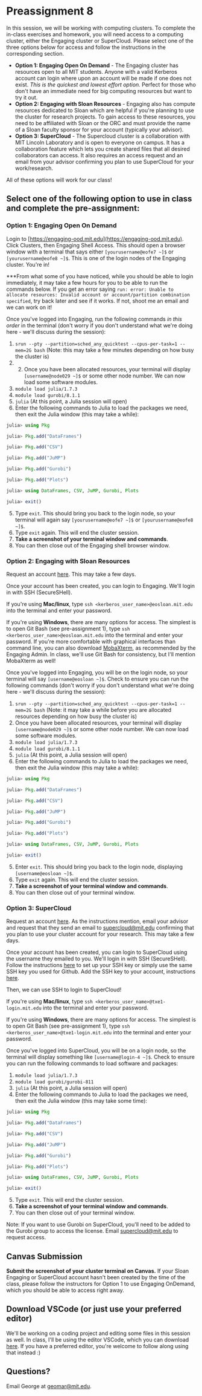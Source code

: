 # Preassignment 8

In this session, we will be working with computing clusters. To complete the in-class exercises and homework, you will need access to a computing cluster, either the Engaging cluster or SuperCloud. Please select one of the three options below for access and follow the instructions in the corresponding section.
- **Option 1: Engaging Open On Demand** - The Engaging cluster has resources open to all MIT students. Anyone with a valid Kerberos account can login where upon an account will be made if one does not exist. *This is the quickest and lowest effort option.* Perfect for those who don't have an immediate need for big computing resources but want to try it out. 
- **Option 2: Engaging with Sloan Resources** - Engaging also has compute resources dedicated to Sloan which are helpful if you're planning to use the cluster for research projects. To gain access to these resources, you need to be affiliated with Sloan or the ORC and must provide the name of a Sloan faculty sponsor for your account (typically your advisor). 
- **Option 3: SuperCloud** - The Supercloud cluster is a collaboration with MIT Lincoln Laboratory and is open to everyone on campus. It has a collaboration feature which lets you create shared files that all desired collaborators can access.  It also requires an access request and an email from your advisor confirming you plan to use SuperCloud for your work/research. 

All of these options will work for our class!

## Select one of the following option to use in class and complete the pre-assignment:

### Option 1: Engaging Open On Demand 
Login to [https://engaging-ood.mit.edu](https://engaging-ood.mit.edu). Click Clusters, then Engaging Shell Access. This should open a browser window with a terminal that says either `[yourusername@eofe7 ~]$` or `[yourusername@eofe8 ~]$`. This is one of the login nodes of the Engaging cluster. You're in! 

***From what some of you have noticed, while you should be able to login immediately, it may take a few hours for you to be able to run the commands below. If you get an error saying `run: error: Unable to allocate resources: Invalid account or account/partition combination specified`, try back later and see if it works. If not, shoot me an email and we can work on it!

Once you've logged into Engaging, run the following commands *in this order* in the terminal (don't worry if you don't understand what we're doing here - we'll discuss during the session):

1. ```srun --pty --partition=sched_any_quicktest --cpus-per-task=1 --mem=2G bash```  (Note: this may take a few minutes depending on how busy the cluster is)
2. 2. Once you have been allocated resources, your terminal will display `[username@node029 ~]$` or some other node number. We can now load some software modules.
3. ```module load julia/1.7.3```
4. ```module load gurobi/8.1.1```
5. ```julia``` (At this point, a Julia session will open)
6. Enter the following commands to Julia to load the packages we need, then exit the Julia window (this may take a while): 

```julia
julia> using Pkg

julia> Pkg.add("DataFrames")

julia> Pkg.add("CSV")

julia> Pkg.add("JuMP")

julia> Pkg.add("Gurobi")

julia> Pkg.add("Plots")

julia> using DataFrames, CSV, JuMP, Gurobi, Plots

julia> exit()
```
5. Type ```exit```. This should bring you back to the login node, so your terminal will again say `[yourusername@eofe7 ~]$` or `[yourusername@eofe8 ~]$`. 
5. Type ```exit``` again. This will end the cluster session. 
6. **Take a screenshot of your terminal window and commands**.
7. You can then close out of the Engaging shell browser window. 

### Option 2: Engaging with Sloan Resources
Request an account [here](https://mitsloan.service-now.com/sloanservice?id=sc_cat_item&sys_id=cdc71c54db10401479297deaae9619ba). This may take a few days.

Once your account has been created, you can login to Engaging. We'll login in with SSH (SecureSHell). 

If you're using **Mac/linux**, type `ssh <kerberos_user_name>@eosloan.mit.edu` into the terminal and enter your password. 

If you're using **Windows**, there are many options for access. The simplest is to open Git Bash (see pre-assignment 1),  type `ssh <kerberos_user_name>@eosloan.mit.edu` into the terminal and enter your password. If you're more comfortable with graphical interfaces than command line, you can also download [MobaXterm](https://engaging-web.mit.edu/eofe-wiki/logging_in/ssh/windows/), as recommended by the Engaging Admin. In class, we'll use Git Bash for consistency, but I'll mention MobaXterm as well!  

Once you've logged into Engaging, you will be on the login node, so your terminal will say `[username@eosloan ~]$`. Check to ensure you can run the following commands (don't worry if you don't understand what we're doing here - we'll discuss during the session):

1. ```srun --pty --partition=sched_any_quicktest --cpus-per-task=1 --mem=2G bash```  (Note: it may take a while before you are allocated resources depending on how busy the cluster is)
2. Once you have been allocated resources, your terminal will display `[username@node029 ~]$` or some other node number. We can now load some software modules.
3. ```module load julia/1.7.3```
4. ```module load gurobi/8.1.1```
5. ```julia``` (At this point, a Julia session will open)
6. Enter the following commands to Julia to load the packages we need, then exit the Julia window (this may take a while): 

```julia
julia> using Pkg

julia> Pkg.add("DataFrames")

julia> Pkg.add("CSV")

julia> Pkg.add("JuMP")

julia> Pkg.add("Gurobi")

julia> Pkg.add("Plots")

julia> using DataFrames, CSV, JuMP, Gurobi, Plots

julia> exit()
```
5. Enter ```exit```. This should bring you back to the login node, displaying `[username@eosloan ~]$`. 
5. Type ```exit``` again. This will end the cluster session. 
6. **Take a screenshot of your terminal window and commands**.
7. You can then close out of your terminal window.

### Option 3: SuperCloud
Request an account [here](https://supercloud.mit.edu/requesting-account). As the instructions mention, email your advisor and request that they send an email to [supercloud@mit.edu](mailto:supercloud@mit.edu?subject=Confirming%20Supercloud%20Account) confirming that you plan to use your cluster account for your research. This may take a few days.

Once your account has been created, you can login to SuperCloud using the username they emailed to you. We'll login in with SSH (SecureSHell). Follow the instructions [here](https://supercloud.mit.edu/requesting-account#ssh-keys) to set up your SSH key or simply use the same SSH key you used for Github. Add the SSH key to your account, instructions [here](https://supercloud.mit.edu/requesting-account#adding-keys). 

Then, we can use SSH to login to SuperCloud!

If you're using **Mac/linux**, type `ssh <kerberos_user_name>@txe1-login.mit.edu` into the terminal and enter your password. 

If you're using **Windows**, there are many options for access. The simplest is to open Git Bash (see pre-assignment 1),  type `ssh <kerberos_user_name>@txe1-login.mit.edu` into the terminal and enter your password. 

Once you've logged into SuperCloud, you will be on a login node, so the terminal will display something like `[username@login-4 ~]$`. Check to ensure you can run the following commands to load software and packages:

1. ```module load julia/1.7.3```
2. ```module load gurobi/gurobi-811```
3. ```julia``` (At this point, a Julia session will open)
4. Enter the following commands to Julia to load the packages we need, then exit the Julia window (this may take some time): 

```julia
julia> using Pkg

julia> Pkg.add("DataFrames")

julia> Pkg.add("CSV")

julia> Pkg.add("JuMP")

julia> Pkg.add("Gurobi")

julia> Pkg.add("Plots")

julia> using DataFrames, CSV, JuMP, Gurobi, Plots

julia> exit()
```
5. Type ```exit```. This will end the cluster session. 
4. **Take a screenshot of your terminal window and commands**.
5. You can then close out of your terminal window.

   
Note: If you want to use Gurobi on SuperCloud, you'll need to be added to the Gurobi group to access the license. Email supercloud@mit.edu to request access. 

## Canvas Submission

**Submit the screenshot of your cluster terminal on Canvas.** If your Sloan Engaging or SuperCloud account hasn't been created by the time of the class, please follow the instructors for Option 1 to use Engaging OnDemand, which you should be able to access right away. 

## Download VSCode (or just use your preferred editor)

We'll be working on a coding project and editing some files in this session as well. In class, I'll be using the editor VSCode, which you can download [here](https://code.visualstudio.com/). If you have a preferred editor, you're welcome to follow along using that instead :)

## Questions? 
Email George at geomar@mit.edu.
